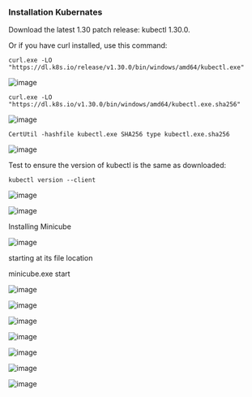 ### Installation Kubernates
Download the latest 1.30 patch release: kubectl 1.30.0.

Or if you have curl installed, use this command:

`curl.exe -LO "https://dl.k8s.io/release/v1.30.0/bin/windows/amd64/kubectl.exe"`

![image](https://github.com/RahulMMenon011/Secure-System-Engineering/assets/140642506/1a3ccc14-e684-40b5-8c3e-5bdc8fecf33b)

`curl.exe -LO "https://dl.k8s.io/v1.30.0/bin/windows/amd64/kubectl.exe.sha256"`

![image](https://github.com/RahulMMenon011/Secure-System-Engineering/assets/140642506/9d1ea805-0ef5-47a8-8e33-3dcfbd13515f)

`CertUtil -hashfile kubectl.exe SHA256 type kubectl.exe.sha256`

![image](https://github.com/RahulMMenon011/Secure-System-Engineering/assets/140642506/fbfb5ca9-fa89-4618-9a5b-f25e34a12751)

Test to ensure the version of kubectl is the same as downloaded:

`kubectl version --client`

![image](https://github.com/RahulMMenon011/Secure-System-Engineering/assets/140642506/7d0a589c-1432-4007-bd39-3ca207084c6b)

![image](https://github.com/RahulMMenon011/Secure-System-Engineering/assets/140642506/0c4b8f4b-46a2-46a0-b0f2-9290b4829015)

Installing Minicube

![image](https://github.com/RahulMMenon011/Secure-System-Engineering/assets/140642506/ea212312-d676-4e5c-8e5d-7bb01a4d27a3)

starting at its file location

minicube.exe start

![image](https://github.com/RahulMMenon011/Secure-System-Engineering/assets/140642506/a58a1210-7ec5-40ed-ac23-9c790cf0147c)

![image](https://github.com/RahulMMenon011/Secure-System-Engineering/assets/140642506/f1ec5101-435e-4283-b521-0ef108c25406)

![image](https://github.com/RahulMMenon011/Secure-System-Engineering/assets/140642506/aea85f16-55ee-44b4-beac-5ef459301e24)

![image](https://github.com/RahulMMenon011/Secure-System-Engineering/assets/140642506/d69eb0ad-f3df-4427-9af3-cb91763b004e)

![image](https://github.com/RahulMMenon011/Secure-System-Engineering/assets/140642506/6315d119-0d1e-4aa9-a366-e0e4721f61e8)

![image](https://github.com/RahulMMenon011/Secure-System-Engineering/assets/140642506/9197b1f9-d713-46de-903d-c9ae4010a812)

![image](https://github.com/RahulMMenon011/Secure-System-Engineering/assets/140642506/3cb95f47-e9e6-47a3-9ff7-f912316f8b13)

